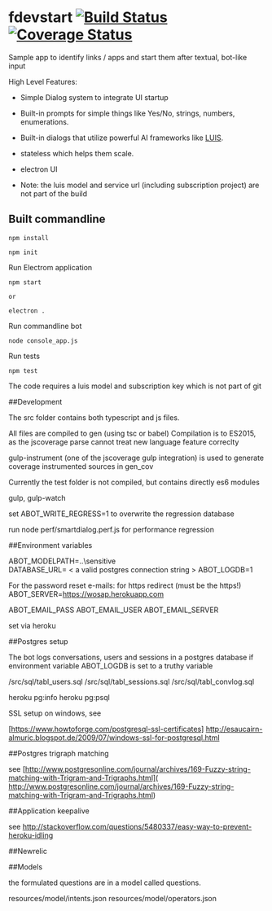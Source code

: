 # fdevstart [![Build Status](https://travis-ci.org/jfseb/fdevstart.svg?branch=master)](https://travis-ci.org/jfseb/fdevstart)[![Coverage Status](https://coveralls.io/repos/github/jfseb/fdevstart/badge.svg)](https://coveralls.io/github/jfseb/fdevstart)

Sample app to identify links / apps and start them after textual, bot-like input


High Level Features:

* Simple Dialog system to integrate UI startup
* Built-in prompts for simple things like Yes/No, strings, numbers, enumerations.
* Built-in dialogs that utilize powerful AI frameworks like [LUIS](http://luis.ai).
* stateless which helps them scale.
* electron UI

* Note: the luis model and service url (including subscription project) are not part of the build

## Built commandline

    npm install

    npm init

Run Electrom application

    npm start

    or

	electron .


Run commandline bot

    node console_app.js

Run tests

	npm test



The code requires a luis model and subscription key which is not part of git


##Development

The src folder contains both typescript and js files.

All files are compiled to gen  (using tsc or babel)
Compilation is to ES2015, as the jscoverage parse cannot treat new language
feature correclty

gulp-instrument (one of the jscoverage gulp integration) is used to generate
coverage instrumented sources in gen_cov

Currently the test folder is not compiled, but contains directly es6 modules

gulp, gulp-watch


set ABOT_WRITE_REGRESS=1 to overwrite the regression database

run node perf/smartdialog.perf.js for performance regression

##Environment variables

ABOT_MODELPATH=..\sensitive\
DATABASE_URL= < a valid postgres connection string >
ABOT_LOGDB=1

For the password reset e-mails:
for https redirect (must be the https!)
ABOT_SERVER=https://wosap.herokuapp.com

ABOT_EMAIL_PASS
ABOT_EMAIL_USER
ABOT_EMAIL_SERVER

set via heroku

##Postgres setup

The bot logs conversations, users and sessions in a postgres database
if environment variable ABOT_LOGDB is set to a truthy variable

/src/sql/tabl_users.sql
/src/sql/tabl_sessions.sql
/src/sql/tabl_convlog.sql


heroku pg:info
heroku pg:psql



SSL setup on windows, see

[https://www.howtoforge.com/postgresql-ssl-certificates]
http://esaucairn-almuric.blogspot.de/2009/07/windows-ssl-for-postgresql.html

##Postgres trigraph matching

see
[http://www.postgresonline.com/journal/archives/169-Fuzzy-string-matching-with-Trigram-and-Trigraphs.html](
http://www.postgresonline.com/journal/archives/169-Fuzzy-string-matching-with-Trigram-and-Trigraphs.html)


##Application keepalive

see
http://stackoverflow.com/questions/5480337/easy-way-to-prevent-heroku-idling

##Newrelic




##Models

the formulated questions are in a model called questions.



resources/model/intents.json
resources/model/operators.json

